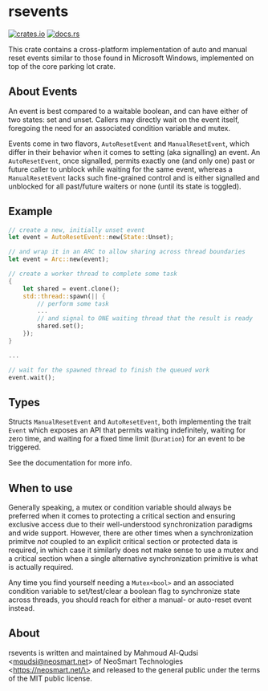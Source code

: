 # rsevents

[![crates.io](https://img.shields.io/crates/v/rsevents.svg)](https://https://crates.io/crates/rsevents)
[![docs.rs](https://docs.rs/rsevents/badge.svg)](https://docs.rs/crate/rsevents)

This crate contains a cross-platform implementation of auto and manual reset events similar to those
found in Microsoft Windows, implemented on top of the core parking lot crate.

## About Events

An event is best compared to a waitable boolean, and can have either of two states: set and unset.
Callers may directly wait on the event itself, foregoing the need for an associated condition
variable and mutex.

Events come in two flavors, `AutoResetEvent` and `ManualResetEvent`, which differ in their behavior
when it comes to setting (aka signalling) an event. An `AutoResetEvent`, once signalled, permits
exactly one (and only one) past or future caller to unblock while waiting for the same event,
whereas a `ManualResetEvent` lacks such fine-grained control and is either signalled and unblocked
for all past/future waiters or none (until its state is toggled).

## Example

```rust
// create a new, initially unset event
let event = AutoResetEvent::new(State::Unset);

// and wrap it in an ARC to allow sharing across thread boundaries
let event = Arc::new(event);

// create a worker thread to complete some task
{
	let shared = event.clone();
	std::thread::spawn(|| {
		// perform some task
		...
		// and signal to ONE waiting thread that the result is ready
		shared.set();
	});
}

...

// wait for the spawned thread to finish the queued work
event.wait();

```

## Types

Structs `ManualResetEvent` and `AutoResetEvent`, both implementing the trait `Event` which exposes
an API that permits waiting indefinitely, waiting for zero time, and waiting for a fixed time limit
(`Duration`) for an event to be triggered.

See the documentation for more info.

## When to use

Generally speaking, a mutex or condition variable should always be preferred when it comes to
protecting a critical section and ensuring exclusive access due to their well-understood
synchronization paradigms and wide support. However, there are other times when a synchronization
primitve _not_ coupled to an explicit critical section or protected data is required, in which case
it similarly does not make sense to use a mutex and a critical section when a single alternative
synchronization primitive is what is actually required.

Any time you find yourself needing a `Mutex<bool>` and an associated condition variable to
set/test/clear a boolean flag to synchronize state across threads, you should reach for either a
manual- or auto-reset event instead.

## About

rsevents is written and maintained by Mahmoud Al-Qudsi \<mqudsi@neosmart.net\> of NeoSmart
Technologies \<https://neosmart.net/\> and released to the general public under the terms of the MIT
public license.
